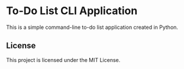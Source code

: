 # To-Do List CLI Application

This is a simple command-line to-do list application created in Python.



## License

This project is licensed under the MIT License.
